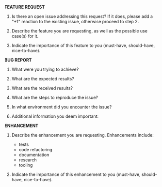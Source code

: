 <!--
The GitHub issue tracker is for bug reports and feature requests. General support can be found at
the following locations:

- Google group - https://groups.google.com/forum/#!forum/mainflux
- Gitter - https://gitter.im/mainflux/mainflux
-->

**FEATURE REQUEST**

1. Is there an open issue addressing this request? If it does, please add a "+1" reaction to the
   existing issue, otherwise proceed to step 2.

2. Describe the feature you are requesting, as well as the possible use case(s) for it.

3. Indicate the importance of this feature to you (must-have, should-have, nice-to-have).

**BUG REPORT**

1. What were you trying to achieve?

2. What are the expected results?

3. What are the received results?

4. What are the steps to reproduce the issue?

5. In what environment did you encounter the issue?

6. Additional information you deem important:

**ENHANCEMENT**
1. Describe the enhancement you are requesting. Enhancements include:
   - tests
   - code refactoring
   - documentation
   - research
   - tooling

2. Indicate the importance of this enhancement to you (must-have, should-have, nice-to-have).